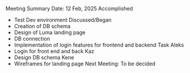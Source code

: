 ﻿Meeting Summary
Date: 12 Feb, 2025
Accomplished
* Test Dev environment
Discussed/Began
* Creation of DB schema
* Design of Luma landing page
* DB connection
* Implementation of login features for frontend and backend
Task
Aleks
* Login for front end and back
Kaz
* Design DB schema
Kene
* Wireframes for landing page
Next Meeting: To be decided

